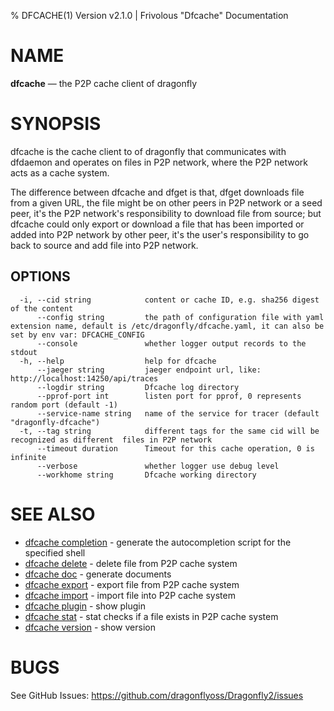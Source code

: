 % DFCACHE(1) Version v2.1.0 | Frivolous "Dfcache" Documentation

# NAME

**dfcache** — the P2P cache client of dragonfly

# SYNOPSIS

dfcache is the cache client to of dragonfly that communicates with dfdaemon and operates
on files in P2P network, where the P2P network acts as a cache system.

The difference between dfcache and dfget is that, dfget downloads file from a given URL,
the file might be on other peers in P2P network or a seed peer, it's the P2P network's
responsibility to download file from source; but dfcache could only export or download a
file that has been imported or added into P2P network by other peer, it's the user's
responsibility to go back to source and add file into P2P network.

## OPTIONS

```
  -i, --cid string            content or cache ID, e.g. sha256 digest of the content
      --config string         the path of configuration file with yaml extension name, default is /etc/dragonfly/dfcache.yaml, it can also be set by env var: DFCACHE_CONFIG
      --console               whether logger output records to the stdout
  -h, --help                  help for dfcache
      --jaeger string         jaeger endpoint url, like: http://localhost:14250/api/traces
      --logdir string         Dfcache log directory
      --pprof-port int        listen port for pprof, 0 represents random port (default -1)
      --service-name string   name of the service for tracer (default "dragonfly-dfcache")
  -t, --tag string            different tags for the same cid will be recognized as different  files in P2P network
      --timeout duration      Timeout for this cache operation, 0 is infinite
      --verbose               whether logger use debug level
      --workhome string       Dfcache working directory
```

# SEE ALSO

- [dfcache completion](dfcache_completion.md) - generate the autocompletion script for the specified shell
- [dfcache delete](dfcache_delete.md) - delete file from P2P cache system
- [dfcache doc](dfcache_doc.md) - generate documents
- [dfcache export](dfcache_export.md) - export file from P2P cache system
- [dfcache import](dfcache_import.md) - import file into P2P cache system
- [dfcache plugin](dfcache_plugin.md) - show plugin
- [dfcache stat](dfcache_stat.md) - stat checks if a file exists in P2P cache system
- [dfcache version](dfcache_version.md) - show version

# BUGS

See GitHub Issues: <https://github.com/dragonflyoss/Dragonfly2/issues>
